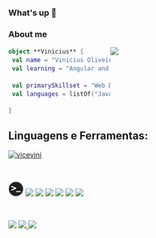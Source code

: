 ### What's up 👋


### About me

<img align="right" width="300" src="https://i2.wp.com/allhtaccess.info/wp-content/uploads/2018/03/programming.gif?fit=1281%2C716&ssl=1" />

```kotlin
object **Vinicius** {
 val name = "Vinicius Oliveira"
 val learning = "Angular and Flutter"
 
 val primarySkillset = "Web Development"
 val languages = listOf("JavaScript", "Angular", "Node", "React", "SQL") 

}
```

## **Linguagens e Ferramentas:**  

[![vicevini](https://github-readme-stats.vercel.app/api/top-langs/?username=vicevini&hide=html&layout=compact&theme=dark)](https://github.com/vicevini/)

<br>

<code><img height="30" src="https://raw.githubusercontent.com/github/explore/80688e429a7d4ef2fca1e82350fe8e3517d3494d/topics/terminal/terminal.png"></code>
<code><img height="30" src="https://img.shields.io/badge/HTML5-E34F26?style=for-the-badge&logo=html5&logoColor=white"></code>
<code><img height="30" src="https://img.shields.io/badge/CSS3-1572B6?style=for-the-badge&logo=css3&logoColor=white"></code>
<code><img height="30" src="https://img.shields.io/badge/JavaScript-F7DF1E?style=for-the-badge&logo=javascript&logoColor=black"></code>
<code><img height="30" src="https://img.shields.io/badge/TypeScript-007ACC?style=for-the-badge&logo=typescript&logoColor=white"></code>
<code><img height="30" src="https://img.shields.io/badge/AngularJS-E23237?style=for-the-badge&logo=angularjs&logoColor=white"></code>
<code><img height="30" src="https://img.shields.io/badge/React-20232A?style=for-the-badge&logo=react&logoColor=61DAFB"></code>

<br> 

<a href="https://twitter.com/viniciusgg_"><img  src="https://img.shields.io/badge/Twitter-1DA1F2?style=for-the-badge&logo=twitter&logoColor=white"/></a>
<a href="https://www.instagram.com/vinioliveir.a/"><img  src="https://img.shields.io/badge/Instagram-E4405F?style=for-the-badge&logo=instagram&logoColor=white"/> </a>
<a href="https://www.linkedin.com/in/vicevini/"> <img src="https://img.shields.io/badge/LinkedIn-0077B5?style=for-the-badge&logo=linkedin&logoColor=white"/> </a>

<!--

### Hi there 👋
 
**Vicevini/vicevini** is a ✨ _special_ ✨ repository because its `README.md` (this file) appears on your GitHub profile.

Here are some ideas to get you started:

- 🔭 I’m currently working on ...
- 🌱 I’m currently learning ...
- 👯 I’m looking to collaborate on ...
- 🤔 I’m looking for help with ...
- 💬 Ask me about ...
- 📫 How to reach me: ...
- 😄 Pronouns: ...
- ⚡ Fun fact: ...

[twitter]: https://twitter.com/viniciusgg_
[instagram]: https://www.instagram.com/vinioliveir.a/
[linkedin]: https://www.linkedin.com/in/vicevini/
<br>

#### Rede Sociais!

🐦 [twitter][twitter] **|** 
📷 [instagram][instagram] **|** 
👔 [linkedin][linkedin]
-->
